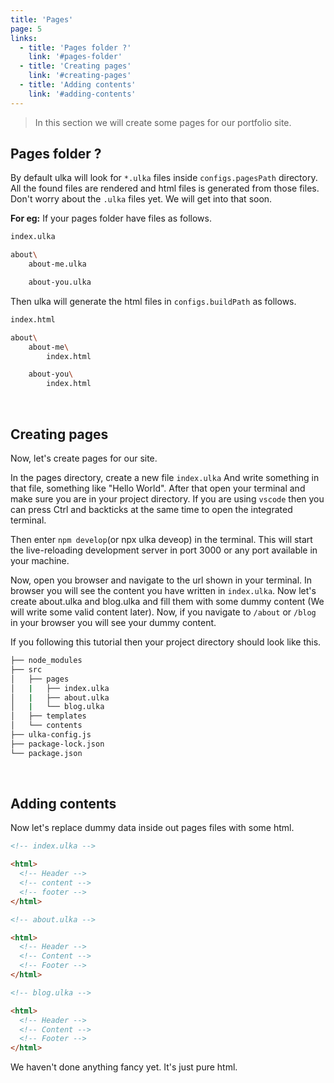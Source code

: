 ```yaml
---
title: 'Pages'
page: 5
links:
  - title: 'Pages folder ?'
    link: '#pages-folder'
  - title: 'Creating pages'
    link: '#creating-pages'
  - title: 'Adding contents'
    link: '#adding-contents'
---
```


> In this section we will create some pages for our portfolio site.

## Pages folder ?

By default ulka will look for `*.ulka` files inside `configs.pagesPath` directory. All the found files are rendered and html files is generated from those files. Don't worry about the `.ulka` files yet. We will get into that soon.

**For eg:** If your pages folder have files as follows.

```bash
index.ulka

about\
    about-me.ulka

    about-you.ulka
```

Then ulka will generate the html files in `configs.buildPath` as follows.

```bash
index.html

about\
    about-me\
        index.html

    about-you\
        index.html
```

<br />

## Creating pages

Now, let's create pages for our site.

In the pages directory, create a new file `index.ulka`
And write something in that file, something like "Hello World". After that open your terminal and make sure you are in your project directory. If you are using `vscode` then you can press Ctrl and backticks at the same time to open the integrated terminal.

Then enter `npm develop`(or npx ulka deveop) in the terminal. This will start the live-reloading development server in port 3000 or any port available in your machine.

Now, open you browser and navigate to the url shown in your terminal. In browser you will see the content you have written in `index.ulka`. Now let's create about.ulka and blog.ulka and fill them with some dummy content (We will write some valid content later).
Now, if you navigate to `/about` or `/blog` in your browser you will see your dummy content.

If you following this tutorial then your project directory should look like this.

```bash
├── node_modules
├── src
│   ├── pages
│   |   ├── index.ulka
│   |   ├── about.ulka
│   |   └── blog.ulka
│   ├── templates
│   └── contents
├── ulka-config.js
├── package-lock.json
└── package.json
```

<br />

## Adding contents

Now let's replace dummy data inside out pages files with some html.

```html
<!-- index.ulka -->

<html>
  <!-- Header -->
  <!-- content -->
  <!-- footer -->
</html>
```

```html
<!-- about.ulka -->

<html>
  <!-- Header -->
  <!-- Content -->
  <!-- Footer -->
</html>
```

```html
<!-- blog.ulka -->

<html>
  <!-- Header -->
  <!-- Content -->
  <!-- Footer -->
</html>
```

We haven't done anything fancy yet. It's just pure html.
